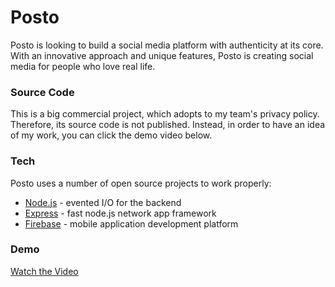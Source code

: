 # Posto
Posto is looking to build a social media platform with authenticity at its core. With an innovative approach and unique features, Posto is creating social media for people who love real life.

### Source Code
This is a big commercial project, which adopts to my team's privacy policy. Therefore, its source code is not published. Instead, in order to have an idea of my work, you can click the demo video below.

### Tech
Posto uses a number of open source projects to work properly:
- [Node.js](https://nodejs.org/en/) - evented I/O for the backend
- [Express](https://expressjs.com) - fast node.js network app framework
- [Firebase](https://firebase.google.com) - mobile application development platform

### Demo
[Watch the Video](https://youtu.be/GiEf_VRIOiw)



